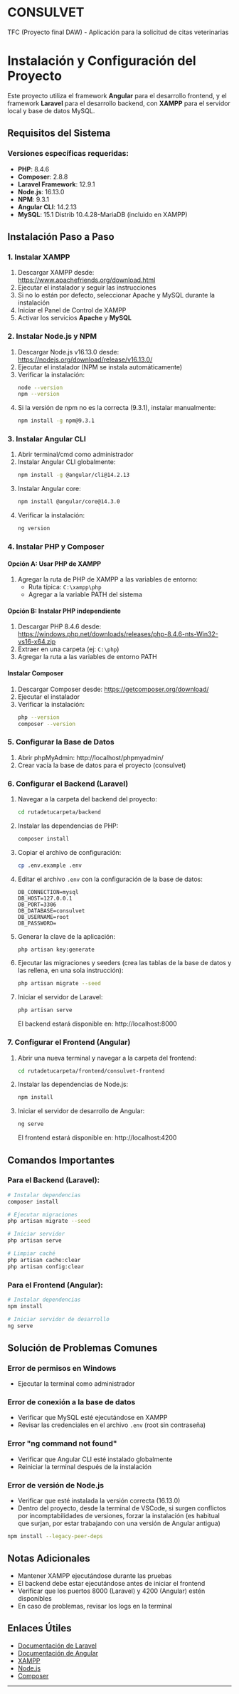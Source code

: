 # CONSULVET
TFC (Proyecto final DAW) - Aplicación para la solicitud de citas veterinarias
# Instalación y Configuración del Proyecto

Este proyecto utiliza el framework **Angular** para el desarrollo frontend, y el framework **Laravel** para el desarrollo backend, con **XAMPP** para el servidor local y base de datos MySQL.

## Requisitos del Sistema

### Versiones específicas requeridas:
- **PHP**: 8.4.6
- **Composer**: 2.8.8
- **Laravel Framework**: 12.9.1
- **Node.js**: 16.13.0
- **NPM**: 9.3.1
- **Angular CLI**: 14.2.13
- **MySQL**: 15.1 Distrib 10.4.28-MariaDB (incluido en XAMPP)

## Instalación Paso a Paso

### 1. Instalar XAMPP

1. Descargar XAMPP desde: https://www.apachefriends.org/download.html
2. Ejecutar el instalador y seguir las instrucciones
3. Si no lo están por defecto, seleccionar Apache y MySQL durante la instalación
4. Iniciar el Panel de Control de XAMPP
5. Activar los servicios **Apache** y **MySQL**

### 2. Instalar Node.js y NPM

1. Descargar Node.js v16.13.0 desde: https://nodejs.org/download/release/v16.13.0/
2. Ejecutar el instalador (NPM se instala automáticamente)
3. Verificar la instalación:
   ```bash
   node --version
   npm --version
   ```
4. Si la versión de npm no es la correcta (9.3.1), instalar manualmente:
    ```bash
    npm install -g npm@9.3.1
    ```

### 3. Instalar Angular CLI

1. Abrir terminal/cmd como administrador
2. Instalar Angular CLI globalmente:
   ```bash
   npm install -g @angular/cli@14.2.13
   ```
3. Instalar Angular core:
   ```bash
   npm install @angular/core@14.3.0
   ```
4. Verificar la instalación:
   ```bash
   ng version
   ```

### 4. Instalar PHP y Composer

#### Opción A: Usar PHP de XAMPP
1. Agregar la ruta de PHP de XAMPP a las variables de entorno:
   - Ruta típica: `C:\xampp\php`
   - Agregar a la variable PATH del sistema

#### Opción B: Instalar PHP independiente
1. Descargar PHP 8.4.6 desde: https://windows.php.net/downloads/releases/php-8.4.6-nts-Win32-vs16-x64.zip
2. Extraer en una carpeta (ej: `C:\php`)
3. Agregar la ruta a las variables de entorno PATH

#### Instalar Composer
1. Descargar Composer desde: https://getcomposer.org/download/
2. Ejecutar el instalador
3. Verificar la instalación:
   ```bash
   php --version
   composer --version
   ```

### 5. Configurar la Base de Datos

1. Abrir phpMyAdmin: http://localhost/phpmyadmin/
2. Crear vacía la base de datos para el proyecto (consulvet)

### 6. Configurar el Backend (Laravel)

1. Navegar a la carpeta del backend del proyecto:
   ```bash
   cd rutadetucarpeta/backend
   ```

2. Instalar las dependencias de PHP:
   ```bash
   composer install
   ```

3. Copiar el archivo de configuración:
   ```bash
   cp .env.example .env
   ```

4. Editar el archivo `.env` con la configuración de la base de datos:
   ```
   DB_CONNECTION=mysql
   DB_HOST=127.0.0.1
   DB_PORT=3306
   DB_DATABASE=consulvet
   DB_USERNAME=root
   DB_PASSWORD=
   ```

5. Generar la clave de la aplicación:
   ```bash
   php artisan key:generate
   ```

6. Ejecutar las migraciones y seeders (crea las tablas de la base de datos y las rellena, en una sola instrucción):
   ```bash
   php artisan migrate --seed
   ```

7. Iniciar el servidor de Laravel:
   ```bash
   php artisan serve
   ```
   El backend estará disponible en: http://localhost:8000

### 7. Configurar el Frontend (Angular)

1. Abrir una nueva terminal y navegar a la carpeta del frontend:
   ```bash
   cd rutadetucarpeta/frontend/consulvet-frontend
   ```

2. Instalar las dependencias de Node.js:
   ```bash
   npm install
   ```

3. Iniciar el servidor de desarrollo de Angular:
   ```bash
   ng serve
   ```
   El frontend estará disponible en: http://localhost:4200

## Comandos Importantes

### Para el Backend (Laravel):
```bash
# Instalar dependencias
composer install

# Ejecutar migraciones
php artisan migrate --seed

# Iniciar servidor
php artisan serve

# Limpiar caché
php artisan cache:clear
php artisan config:clear
```

### Para el Frontend (Angular):
```bash
# Instalar dependencias
npm install

# Iniciar servidor de desarrollo
ng serve
```

## Solución de Problemas Comunes

### Error de permisos en Windows
- Ejecutar la terminal como administrador

### Error de conexión a la base de datos
- Verificar que MySQL esté ejecutándose en XAMPP
- Revisar las credenciales en el archivo `.env` (root sin contraseña)

### Error "ng command not found"
- Verificar que Angular CLI esté instalado globalmente
- Reiniciar la terminal después de la instalación

### Error de versión de Node.js
- Verificar que esté instalada la versión correcta (16.13.0)
- Dentro del proyecto, desde la terminal de VSCode, si surgen conflictos por incomptabilidades de versiones, forzar la instalación (es habitual que surjan, por estar trabajando con una versión de Angular antigua)
```bash
npm install --legacy-peer-deps
```

## Notas Adicionales

- Mantener XAMPP ejecutándose durante las pruebas
- El backend debe estar ejecutándose antes de iniciar el frontend
- Verificar que los puertos 8000 (Laravel) y 4200 (Angular) estén disponibles
- En caso de problemas, revisar los logs en la terminal

## Enlaces Útiles

- [Documentación de Laravel](https://laravel.com/docs)
- [Documentación de Angular](https://angular.io/docs)
- [XAMPP](https://www.apachefriends.org/)
- [Node.js](https://nodejs.org/)
- [Composer](https://getcomposer.org/)

---